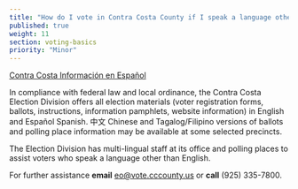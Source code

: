 ```yaml
---
title: "How do I vote in Contra Costa County if I speak a language other than English?"
published: true
weight: 11
section: voting-basics
priority: "Minor"
---
```


[Contra Costa Información en Español](http://www.cocovote.us/?lang=es)  

In compliance with federal law and local ordinance, the Contra Costa Election Division offers all election materials (voter registration forms, ballots, instructions, information pamphlets, website information) in English and Español  Spanish. 中文  Chinese and Tagalog/Filipino versions of ballots and polling place information may be available at some selected precincts.  

The Election Division has multi-lingual staff at its office and polling places to assist voters who speak a language other than English.  

For further assistance **email** [eo@vote.cccounty.us](mailto:eo@vote.cccounty.us) or **call** (925) 335-7800.  
